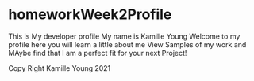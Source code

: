 # homeworkWeek2Profile
This is My developer profile My name is Kamille Young 
Welcome to my profile here you will learn a little about me
View Samples of my work and 
MAybe find that I am a perfect fit for your next Project!

Copy Right Kamille Young 2021
